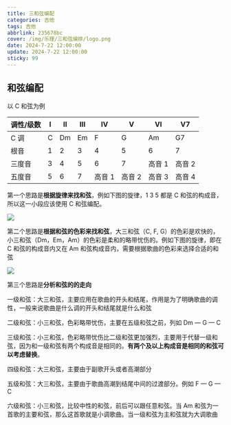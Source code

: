 ```yaml
---
title: 三和弦编配
categories: 吉他
tags: 吉他
abbrlink: 235678bc
cover: /img/乐理/三和弦编排/logo.png
date: 2024-7-22 12:00:00
update: 2024-7-22 12:00:00
sticky: 99
---
```


## 和弦编配

以 C 和弦为例

| 调性/级数 | Ⅰ   | Ⅱ   | Ⅲ   | Ⅳ      | Ⅴ      | Ⅵ      | V7     |
| --------- | --- | --- | --- | ------ | ------ | ------ | ------ |
| C 调      | C   | Dm  | Em  | F      | G      | Am     | G7     |
| 根音      | 1   | 2   | 3   | 4      | 5      | 6      | 7      |
| 三度音    | 3   | 4   | 5   | 6      | 7      | 高音 1 | 高音 2 |
| 五度音    | 5   | 6   | 7   | 高音 1 | 高音 2 | 高音 3 | 高音 4 |

第一个思路是**根据旋律来找和弦**，例如下图的旋律，1 3 5 都是 C 和弦的构成音，所以这一小段应该使用 C 和弦编配。

![](/img/乐理/三和弦编排/1.png)

第二个思路是**根据和弦的色彩来找和弦**，大三和弦（C, F, G）的色彩是欢快的，小三和弦（Dm，Em，Am）的色彩是柔和的略带忧伤的。例如下图的旋律，即在 C 和弦的构成音内又在 Am 和弦构成音内，需要根据歌曲的色彩来选择合适的和弦

![](/img/乐理/三和弦编排/2.png)

第三个思路是**分析和弦的的走向**

一级和弦：大三和弦，主要应用在歌曲的开头和结尾，作用是为了明确歌曲的调性，一般来说歌曲是什么调的开头和结尾就是什么和弦

二级和弦：小三和弦，色彩略带忧伤，主要在五级和弦之前，列如 Dm — G — C

三级和弦：小三和弦，色彩略带忧伤比二级和弦更加强烈，主要用于代替一级和弦，因为和一级和弦有两个构成音是相同的。**有两个及以上构成音是相同的和弦可以考虑替换**。

四级和弦：大三和弦，主要由于副歌开头或者高潮部分

五级和弦：大三和弦，主要由于歌曲高潮到结尾中间的过渡部分。例如 F — G — C

六级和弦：小三和弦，比较中性的和弦，前后可以跟任意和弦。当 Am 和弦为一首歌的主要和弦，那么这首歌就是小调歌曲。当一级和弦为主和弦就为大调歌曲
